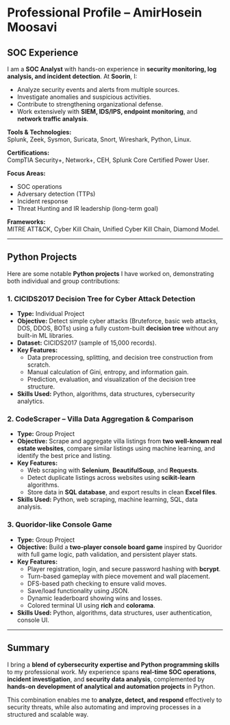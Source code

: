 # Professional Profile – AmirHosein Moosavi

## SOC Experience

I am a **SOC Analyst** with hands-on experience in **security monitoring, log analysis, and incident detection**. At **Soorin**, I:

- Analyze security events and alerts from multiple sources.
- Investigate anomalies and suspicious activities.
- Contribute to strengthening organizational defense.
- Work extensively with **SIEM, IDS/IPS, endpoint monitoring**, and **network traffic analysis**.

**Tools & Technologies:**  
Splunk, Zeek, Sysmon, Suricata, Snort, Wireshark, Python, Linux.

**Certifications:**  
CompTIA Security+, Network+, CEH, Splunk Core Certified Power User.

**Focus Areas:**  
- SOC operations  
- Adversary detection (TTPs)  
- Incident response  
- Threat Hunting and IR leadership (long-term goal)  

**Frameworks:**  
MITRE ATT&CK, Cyber Kill Chain, Unified Cyber Kill Chain, Diamond Model.

---

## Python Projects

Here are some notable **Python projects** I have worked on, demonstrating both individual and group contributions:

### 1. CICIDS2017 Decision Tree for Cyber Attack Detection
- **Type:** Individual Project
- **Objective:** Detect simple cyber attacks (Bruteforce, basic web attacks, DOS, DDOS, BOTs) using a fully custom-built **decision tree** without any built-in ML libraries.
- **Dataset:** CICIDS2017 (sample of 15,000 records).
- **Key Features:**
  - Data preprocessing, splitting, and decision tree construction from scratch.
  - Manual calculation of Gini, entropy, and information gain.
  - Prediction, evaluation, and visualization of the decision tree structure.
- **Skills Used:** Python, algorithms, data structures, cybersecurity analytics.

### 2. CodeScraper – Villa Data Aggregation & Comparison
- **Type:** Group Project
- **Objective:** Scrape and aggregate villa listings from **two well-known real estate websites**, compare similar listings using machine learning, and identify the best price and listing.
- **Key Features:**
  - Web scraping with **Selenium**, **BeautifulSoup**, and **Requests**.
  - Detect duplicate listings across websites using **scikit-learn** algorithms.
  - Store data in **SQL database**, and export results in clean **Excel files**.
- **Skills Used:** Python, web scraping, machine learning, SQL, data analysis.

### 3. Quoridor-like Console Game
- **Type:** Group Project
- **Objective:** Build a **two-player console board game** inspired by Quoridor with full game logic, path validation, and persistent player stats.
- **Key Features:**
  - Player registration, login, and secure password hashing with **bcrypt**.
  - Turn-based gameplay with piece movement and wall placement.
  - DFS-based path checking to ensure valid moves.
  - Save/load functionality using JSON.
  - Dynamic leaderboard showing wins and losses.
  - Colored terminal UI using **rich** and **colorama**.
- **Skills Used:** Python, algorithms, data structures, user authentication, console UI.

---

## Summary

I bring a **blend of cybersecurity expertise and Python programming skills** to my professional work. My experience spans **real-time SOC operations**, **incident investigation**, and **security data analysis**, complemented by **hands-on development of analytical and automation projects** in Python.  

This combination enables me to **analyze, detect, and respond** effectively to security threats, while also automating and improving processes in a structured and scalable way.
